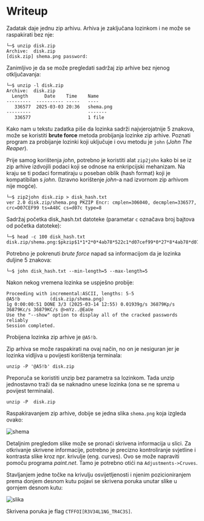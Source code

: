 # Writeup

Zadatak daje jednu zip arhivu. Arhiva je zaključana lozinkom i ne može se raspakirati bez nje:

```
└─$ unzip disk.zip   
Archive:  disk.zip
[disk.zip] shema.png password:
```

Zanimljivo je da se može pregledati sadržaj zip arhive bez njenog otključavanja:

```
└─$ unzip -l disk.zip
Archive:  disk.zip
  Length      Date    Time    Name
---------  ---------- -----   ----
   336577  2025-03-03 20:36   shema.png
---------                     -------
   336577                     1 file
```

Kako nam u tekstu zadatka piše da lozinka sadrži najvjerojatnije 5 znakova, može se koristiti **brute force** metoda probijanja lozinke zip arhive.
Poznati program za probijanje lozinki koji uključuje i ovu metodu je ```john``` (_John The Reaper_).

Prije samog korištenja _john_, potrebno je koristiti alat ```zip2john``` kako bi se iz zip arhive izdvojili podaci koji se odnose na enkripcijski mehanizam.
Na kraju se ti podaci formatiraju u poseban oblik (hash format) koji je kompatibilan s _john_. (Izravno korištenje _john_-a nad izvornom zip arhivom nije mogće).

```
└─$ zip2john disk.zip > disk_hash.txt
ver 2.0 disk.zip/shema.png PKZIP Encr: cmplen=306040, decmplen=336577, crc=D07CEF99 ts=A48C cs=d07c type=8
```

Sadržaj početka disk_hash.txt datoteke (parametar ```c``` označava broj bajtova od početka datoteke):

```
└─$ head -c 100 disk_hash.txt
disk.zip/shema.png:$pkzip$1*1*2*0*4ab78*522c1*d07cef99*0*27*8*4ab78*d07c*f7647577b9a157ee93ce393f25b  
```

Potrebno je pokrenuti _brute force_ napad sa informacijom da je lozinka duljine 5 znakova:

```
└─$ john disk_hash.txt --min-length=5 --max-length=5
```

Nakon nekog vremena lozinka se uspješno probije:

```
Proceeding with incremental:ASCII, lengths: 5-5
@A5!b           (disk.zip/shema.png)     
1g 0:00:00:51 DONE 3/3 (2025-03-14 12:55) 0.01939g/s 36879Kp/s 36879Kc/s 36879KC/s @>mYz..@EaUe
Use the "--show" option to display all of the cracked passwords reliably
Session completed. 
```

Probijena lozinka zip arhive je ```@A5!b```. 

Zip arhiva se može raspakirati na ovaj način, no on je nesiguran jer je lozinka vidljiva u povijesti korištenja terminala:

```
unzip -P '@A5!b' disk.zip
```

Preporuča se koristiti unzip bez parametra sa lozinkom. Tada unzip jednostavno traži da se naknadno unese lozinka (ona se ne sprema u povijest terminala).

```
unzip -P  disk.zip
```

Raspakiravanjem zip arhive, dobije se jedna slika ```shema.png``` koja izgleda ovako:


![shema](https://github.com/user-attachments/assets/5b2857f3-32f0-4a6c-b365-8e59a7d74149)

Detaljnim pregledom slike može se pronaći skrivena informacija u slici. 
Za otkrivanje skrivene informacije, potrebno je precizno kontroliranje svjetline i kontrasta slike kroz npr. krivulje (eng. curves).
Ovo se može napraviti pomoču programa _paint.net_. Tamo je potrebno otići na ```Adjustments->Cruves```.

Stavljanjem jedne točke na krivulju osvijetljenosti i njenim pozicioniranjem prema donjem desnom kutu pojavi se skrivena poruka unutar slike u gornjem desnom kutu:

![slika](https://github.com/user-attachments/assets/3d95f4fb-398f-4f55-9cc7-5d93d7cdd496)

Skrivena poruka je flag ```CTFFOI[R3V34L1NG_TR4C3S]```.

